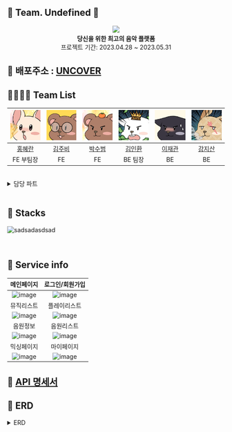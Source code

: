 ## 🧡 Team. Undefined 🧡


<div align="center">
 <img src="https://github.com/codestates-seb/seb43_main_017/assets/119921683/ecbd10f7-adeb-43c0-b928-bdaf212c4bc1">
 <br>
<b>당신을 위한 최고의 음악 플랫폼</b><br>
 프로젝트 기간: 2023.04.28 ~ 2023.05.31
</div>

## 🔗 배포주소 : [UNCOVER](http://mainproject-uncover.s3-website.ap-northeast-2.amazonaws.com)

## 👨‍👨‍👧‍👧 Team List
|![홍혜란](./img/rab.png)|![김주비](./img/4.png)|![박수범](./img/%EC%88%98%EB%B2%94%EC%9D%B4.png)|![김인환](./img/%EB%94%94%EB%AC%B4.jpg)|![이재관](./img/%EA%B2%80%EB%83%A5%EC%9D%B4.png)|![강지산](./img/%EB%8B%B4%EC%A7%80.png)|
|:---:|:---:|:---:|:---:|:---:|:---:|
|[홍혜란](https://github.com/forhrever)|[김주비](https://github.com/mscojl24)|[박수범](https://github.com/parksubeom)|[김인환](https://github.com/Preasim)|[이재관](https://github.com/CordJG)|[강지산](https://github.com/hunm719)|
|FE 부팀장|FE|FE|BE 팀장|BE|BE|

<br>

<details>
<summary>담당 파트</summary>
<div markdown="1">

**홍혜란**
 - Musiclist page (Trending, musiclist)
 - Musiclist like (CRUD)
 - Mypage 회원정보
 - Mypage like list (RD)
 - Mypage Myplaylist (CRUD)
 - Mypage Myplaylist Music (RD)
 
 **김주비**
 - 전반적 반응형 css 및 Animation 동작구현
 - Main page (fullpage-scroll)
 - Playlist page (slider/tap-menu)
 - Navigate component
 - MusicDetail page
 - Comment (CRUD)
 - Sound component (+playlist-viewer)
 - Mypage 회원탈퇴
 - Sreach (playlist/musiclist)
 - Download + Pagination 구현
 
 **박수범**
 - env 파일 관리
 - 로컬 Signin/Signup
 - 유저정보 관리
 - Oauth 네이버
 - Oauth 카카오
 - Oauth 구글
 - Mixing Page (Play list)
 - Mixing Page (Drag & Drop)
 - Mixing Page (Controlbar)
 - Mixing Page 반응형 css Animation 동작구현
 - Mypage Myplaylist Music (CU)
 
 **김인환**
 - Playlist CRUD
 - Playlist 좋아요 기능
 - Playlist 댓글 기능
 - Playlist 태그 기능
 - 태그 CRUD
 
 **이재관**
 - Member CRUD
 - Security
 - JWT
 - local 로그인,로그아웃 구현
 - OAuth2 구글,네이버,카카오 구현
 - AWS deployment
 - s3 버킷 이미지 연동(프로필 이미지)
 - Tag CRUD
 - 개인 Member 맞춤 음악 추천 기능
 
 **강지산**
 - music CRUD 구현
 - musicLike 구현
 - musicComment 구현
 - 키워드 검색 구현
 - 태그 검색 기능 구현
 - AWS deployment

</div>
</details>

<br>

## 📂 Stacks

![sadsadasdsad](https://github.com/codestates-seb/seb43_main_017/assets/119921683/c3a84d84-cbfa-4015-aa3d-d8fb38705a7d)


<br>

## 📸 Service info

|메인페이지|로그인/회원가입|
|:---:|:---:|
|![image](https://github.com/codestates-seb/seb43_main_017/assets/119921683/4412e1e5-b38e-4539-a309-bffebdfd689e)|![image](https://github.com/codestates-seb/seb43_main_017/assets/119921683/2e0364f1-c02a-47a0-a9bc-6c19915189ac)|
|뮤직리스트|플레이리스트|
|![image](https://github.com/codestates-seb/seb43_main_017/assets/119921683/d86dc52d-35d1-4cf6-8200-50e47925f1ea)|![image](https://github.com/codestates-seb/seb43_main_017/assets/119921683/106acbbd-2601-4214-af59-b9478f3797e5)|
|음원정보|음원리스트|
|![image](https://github.com/codestates-seb/seb43_main_017/assets/119921683/989c7b47-fd20-4961-a79b-946de47c01c0)|![image](https://github.com/codestates-seb/seb43_main_017/assets/119921683/de4738c2-bebd-43a5-bf93-86308df1762c)|
|믹싱페이지|마이페이지|
|![image](https://github.com/codestates-seb/seb43_main_017/assets/119921683/e6eb0c95-9f2c-49f9-a546-82129733cd7c)|![image](https://github.com/codestates-seb/seb43_main_017/assets/119921683/f9e8c596-f04b-4441-b70c-457bd73f5350)|



## 📃 [API 명세서](https://documenter.getpostman.com/view/25524075/2s93eX1DP8#de8c1b63-20c9-40cf-ad48-514269974fb3)

## 📃 ERD

<details>
<summary>ERD</summary>
<div markdown="1">

<img src="./img/erd.png" alt="erdImg">

</div>
</details>
     </details>
